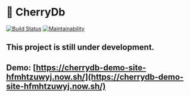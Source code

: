 # 🍒 CherryDb
[![Build Status](https://travis-ci.org/andreujuanc/CherryDb.svg?branch=master)](https://travis-ci.org/andreujuanc/CherryDb)
[![Maintainability](https://api.codeclimate.com/v1/badges/448872d7ab461c840c29/maintainability)](https://codeclimate.com/github/andreujuanc/CherryDb/maintainability)

## This project is still under development.

## Demo: [https://cherrydb-demo-site-hfmhtzuwyj.now.sh/](https://cherrydb-demo-site-hfmhtzuwyj.now.sh/)
